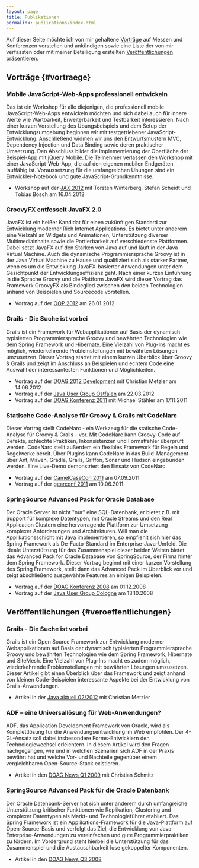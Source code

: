 ```yaml
---
layout: page
title: Publikationen
permalink: publications/index.html
---
```


Auf dieser Seite möchte ich von mir gehaltene [Vorträge](#vortraege) auf Messen und Konferenzen vorstellen und ankündigen sowie eine Liste der von mir verfassten oder mit meiner Beteiligung erstellten [Veröffentlichungen](#veroeffentlichungen) präsentieren.

Vorträge {#vortraege}
--------

### Mobile JavaScript-Web-Apps professionell entwickeln

Das ist ein Workshop für alle diejenigen, die professionell mobile JavaScript-Web-Apps entwickeln möchten und sich dabei auch für innere Werte wie Wartbarkeit, Erweiterbarkeit und Testbarkeit interessieren. Nach einer kurzen Vorstellung des Übungsbeispiels und dem Setup der Entwicklungsumgebung beginnen wir mit testgetriebener JavaScript-Entwicklung. Anschließend widmen wir uns den Entwurfsmustern MVC, Dependency Injection und Data Binding sowie deren praktischer Umsetzung. Den Abschluss bildet die Implementierung der Oberfläche der Beispiel-App mit jQuery Mobile. Die Teilnehmer verlassen den Workshop mit einer JavaScript-Web-App, die auf den eigenen mobilen Endgeräten lauffähig ist. Voraussetzung für die umfangreichen Übungen sind ein Entwickler-Notebook und gute JavaScript-Grundkenntnisse.

* Workshop auf der [JAX 2012](http://jax.de/2012/workshops/?tid=2344) mit Torsten Winterberg, Stefan Scheidt und Tobias Bosch am 16.04.2012

### GroovyFX entfesselt JavaFX 2.0

JavaFX ist ein heißer Kandidat für einen zukünftigen Standard zur Entwicklung moderner Rich Internet Applications. Es bietet unter anderem eine Vielzahl an Widgets und Animationen, Unterstützung diverser Multimediainhalte sowie die Portierbarkeit auf verschiedenste Plattformen. Dabei setzt JavaFX auf den Stärken von Java auf und läuft in der Java Virtual Machine. Auch die dynamische Programmiersprache Groovy ist in der Java Virtual Machine zu Hause und qualifiziert sich als starker Partner, wenn es um die Entwicklung JavaFX-basierter Anwendungen unter dem Gesichtpunkt der Entwicklungseffizienz geht. Nach einer kurzen Einführung in die Sprache Groovy und die Plattform JavaFX wird dieser Vortrag das Framework GroovyFX als Bindeglied zwischen den beiden Technologien anhand von Beispielen und Sourcecode vorstellen.

* Vortrag auf der [OOP 2012](http://www.sigs-datacom.de/oop2012/konferenz) am 26.01.2012

### Grails - Die Suche ist vorbei

Grails ist ein Framework für Webapplikationen auf Basis der dynamisch typisierten Programmiersprache Groovy und bewährten Technologien wie dem Spring Framework und Hibernate. Eine Vielzahl von Plug-Ins macht es möglich, wiederkehrende Problemstellungen mit bewährten Lösungen umzusetzen. Dieser Vortrag startet mit einem kurzen Überblick über Groovy & Grails und zeigt im Anschluss an Beispielen und echtem Code eine Auswahl der interessantesten Funktionen und Möglichkeiten.

* Vortrag auf der [DOAG 2012 Development](http://www.doag.org/de/events/konferenzen/doag-2012-development.html) mit Christian Metzler am 14.06.2012
* Vortrag auf der [Java User Group Ostfalen](http://www.jug-ostfalen.de) am 22.03.2012
* Vortrag auf der [DOAG Konferenz 2011](http://www.doag.org/konferenz/doag/2011) mit Michael Stähler am 17.11.2011

### Statische Code-Analyse für Groovy & Grails mit CodeNarc

Dieser Vortrag stellt CodeNarc - ein Werkzeug für die statische Code-Analyse für Groovy & Grails - vor. Mit CodeNarc kann Groovy-Code auf Defekte, schlechte Praktiken, Inkonsistenzen und Formatfehler überprüft werden. CodeNarc stellt außerdem ein flexibles Framework für Regeln und Regelwerke bereit. Über Plugins kann CodeNarc in das Build-Management über Ant, Maven, Gradle, Grails, Griffon, Sonar und Hudson eingebunden werden. Eine Live-Demo demonstriert den Einsatz von CodeNarc.

* Vortrag auf der [CamelCaseCon 2011](http://www.camelcasecon.de) am 07.09.2011
* Vortrag auf der [gearconf 2011](http://www.gearconf.com) am 10.06.2011

### SpringSource Advanced Pack for Oracle Database

Der Oracle Server ist nicht "nur" eine SQL-Datenbank, er bietet z.B. mit Support für komplexe Datentypen, mit Oracle Streams und den Real Application Clustern eine hervorragende Plattform zur Umsetzung komplexer Anforderungen und Architekturen. Will man die Applikationsschicht mit Java implementieren, so empfiehlt sich hier das Spring Framework als De-Facto-Standard im Enterprise-Java-Umfeld. Die ideale Unterstützung für das Zusammenspiel dieser beiden Welten bietet das Advanced Pack for Oracle Database von SpringSource, der Firma hinter dem Spring Framework. Dieser Vortrag beginnt mit einer kurzen Vorstellung des Spring Framework, stellt dann das Advanced Pack im Überblick vor und zeigt abschließend ausgewählte Features an einigen Beispielen.

* Vortrag auf der [DOAG Konferenz 2008](http://www.doag.org/konferenz/doag/2008) am 01.12.2008
* Vortrag auf der [Java User Group Cologne](http://jugcologne.org) am 13.10.2008

Veröffentlichungen {#veroeffentlichungen}
-------

### Grails - Die Suche ist vorbei

Grails ist ein Open Source Framework zur Entwicklung moderner Webapplikationen auf Basis der dynamisch typisierten Programmiersprache Groovy und bewährten Technologien wie dem Spring Framework, Hibernate und SiteMesh. Eine Vielzahl von Plug-Ins macht es zudem möglich, wiederkehrende Problemstellungen mit bewährten Lösungen umzusetzen. Dieser Artikel gibt einen Überblick über das Framework und zeigt anhand von kleinen Code-Beispielen interessante Aspekte bei der Entwicklung von Grails-Anwendungen.

* Artikel in der [Java aktuell 02/2012](http://www.ijug.eu/index.php?option=com_content&view=article&id=10&Itemid=35) mit Christian Metzler

### ADF – eine Universallösung für Web-Anwendungen?

ADF, das Application Development Framework von Oracle, wird als Komplettlösung für die Anwendungsentwicklung im Web empfohlen. Der 4-GL-Ansatz soll dabei insbesondere Forms-Entwicklern den Technologiewechsel erleichtern. In diesem Artikel wird den Fragen nachgegangen, wie und in welchen Szenarien sich ADF in der Praxis bewährt hat und welche Vor- und Nachteile gegenüber einem vergleichbaren Open-Source-Stack existieren.

* Artikel in den [DOAG News Q1 2009](http://www.doag.de/publikationen/news.php) mit Christian Schmitz

### SpringSource Advanced Pack für die Oracle Datenbank

Der Oracle Datenbank-Server hat sich unter anderem durch umfangreiche Unterstützung kritischer Funktionen wie Replikation, Clustering und komplexer Datentypen als Markt- und Technologieführer etabliert. Das Spring Framework ist ein Applikations-Framework für die Java-Plattform auf Open-Source-Basis und verfolgt das Ziel, die Entwicklung von Java-Enterprise-Anwendungen zu vereinfachen und gute Programmierpraktiken zu fördern. Im Vordergrund steht hierbei die Unterstützung für das Zusammenspiel und die Austauschbarkeit lose gekoppelter Komponenten.

* Artikel in den [DOAG News Q3 2008](http://www.doag.de/publikationen/news.php)
